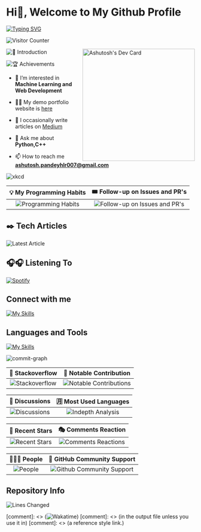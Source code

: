 # Hi👋, Welcome to My Github Profile

[![Typing SVG](https://readme-typing-svg.herokuapp.com?font=Rubik+Moonrocks&size=60&center=true&vCenter=true&width=1500&height=300&lines=Hi%2C+I'm+Ashutosh+Pandey;I'm+a+Systems+Engineer+and+Technical+Writer)](https://git.io/typing-svg)

![Visitor Counter](https://komarev.com/ghpvc/?username=DataCrusade1999&style=plastic&color=blueviolet)

<a href="https://app.daily.dev/DataCrusade1999"><img src="https://github.com/DataCrusade1999/DataCrusade1999/blob/master/devcard.svg" width="300" alt="Ashutosh's Dev Card" align="right"/></a>

![ 🙋 Introduction](./metrics.plugin.introduction.svg)

![ 🏆 Achievements](./metrics.plugin.achievements.compact.svg)

- 🌱 I’m interested in **Machine Learning and Web Development**

- 👨‍💻 My demo portfolio website is [here](https://datacrusade1999.github.io/)

- 📝 I occasionally write articles on [Medium](https://medium.com/@ashutosh.pandeyhlr007)

- 💬 Ask me about **Python,C++**

- 📫 How to reach me **ashutosh.pandeyhlr007@gmail.com**

![xkcd](./metrics.plugin.screenshot.svg)

| 💡 My Programming Habits      | 🎟️ Follow-up on Issues and PR's |
| :----: | :----: |
| ![Programming Habits](./metrics.plugin.habits.facts.svg)      |   ![Follow-up on Issues and PR's](./metrics.plugin.followup.indepth.svg)    |

## ✒️ Tech Articles

![Latest Article](./metrics.plugin.posts.full.svg)

## 🎧🎧 Listening To

[![Spotify](https://novatorem-omega-one.vercel.app/api/spotify)](https://open.spotify.com/user/https://novatorem-omega-one.vercel.app)

## Connect with me

[![My Skills](https://skillicons.dev/icons?i=instagram,linkedin,twitter)](https://skillicons.dev)

## Languages and Tools

[![My Skills](https://skillicons.dev/icons?i=js,aws,gcp,docker,py,nextjs,tensorflow,pytorch,react,bash,django,git,vim,linux)](https://skillicons.dev)

![commit-graph](./profile-3d-contrib/profile-south-season-animate.svg)

| 💬 Stackoverflow      | 🎩 Notable Contribution |
| :----: | :----: |
| ![Stackoverflow](./metrics.plugin.stackoverflow.svg)      | ![Notable Contributions](./metrics.plugin.notable.indepth.svg)       |

| 💬 Discussions      | 🈷️ Most Used Languages |
| :----: | :----: |
| ![Discussions](./metrics.plugin.discussions.svg)      | ![Indepth Analysis](./metrics.plugin.languages.indepth.svg)       |

| 🌟 Recent Stars      | 🎭 Comments Reaction |
| :----:      | :----: |
| ![Recent Stars](./metrics.plugin.stars.svg)      | ![Comments Reactions](./metrics.plugin.reactions.svg)       |

| 🧑‍🤝‍🧑 People      | 💭 GitHub Community Support |
| :----: | :----: |
| ![People](./metrics.plugin.people.repository.svg)      |   ![Github Community Support](./metrics.plugin.support.svg)    |

## Repository Info

![Lines Changed](./metrics.plugin.lines.svg)

[comment]: <> (![Wakatime](./metrics.plugin.wakatime.svg))
[comment]: <> (in  the output file unless you use it in)
[comment]: <> (a reference style link.)
